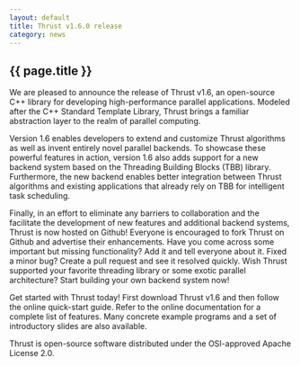 ```yaml
---
layout: default
title: Thrust v1.6.0 release
category: news
---
```

## {{ page.title }} ##

We are pleased to announce the release of Thrust v1.6, an open-source C++ library for developing high-performance parallel applications. Modeled after the C++ Standard Template Library, Thrust brings a familiar abstraction layer to the realm of parallel computing.

Version 1.6 enables developers to extend and customize Thrust algorithms as well as invent entirely novel parallel backends. To showcase these powerful features in action, version 1.6 also adds support for a new backend system based on the Threading Building Blocks (TBB) library. Furthermore, the new backend enables better integration between Thrust algorithms and existing applications that already rely on TBB for intelligent task scheduling.

Finally, in an effort to eliminate any barriers to collaboration and the facilitate the development of new features and additional backend systems, Thrust is now hosted on Github!  Everyone is encouraged to fork Thrust on Github and advertise their enhancements.  Have you come across some important but missing functionality?  Add it and tell everyone about it.  Fixed a minor bug?  Create a pull request and see it resolved quickly.  Wish Thrust supported your favorite threading library or some exotic parallel architecture?  Start building your own backend system now!

Get started with Thrust today! First download Thrust v1.6 and then follow the online quick-start guide. Refer to the online documentation for a complete list of features. Many concrete example programs and a set of introductory slides are also available.

Thrust is open-source software distributed under the OSI-approved Apache License 2.0.

